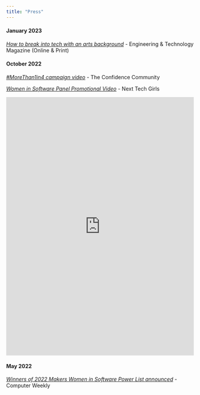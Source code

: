 ```yaml
---
title: "Press"
---
```


#### January 2023

[_How to break into tech with an arts background_](https://eandt.theiet.org/content/articles/2023/01/how-to-break-into-tech-with-an-arts-background/) - Engineering & Technology Magazine (Online & Print)

#### October 2022

[_#MoreThan1in4 campaign video_](youtube.com/shorts/HKtSrqrl6d8) - The Confidence Community

[_Women in Software Panel Promotional Video_](https://www.linkedin.com/feed/update/urn:li:activity:6983453351250141184/) - Next Tech Girls

<iframe src="https://www.linkedin.com/embed/feed/update/urn:li:ugcPost:6983453350470025216" height="694" width="504" frameborder="0" allowfullscreen="" title="Embedded post"></iframe>

#### May 2022

[_Winners of 2022 Makers Women in Software Power List announced_](https://www.computerweekly.com/news/252520528/Winners-of-2022-Makers-Women-in-Software-Power-List-announced) - Computer Weekly
